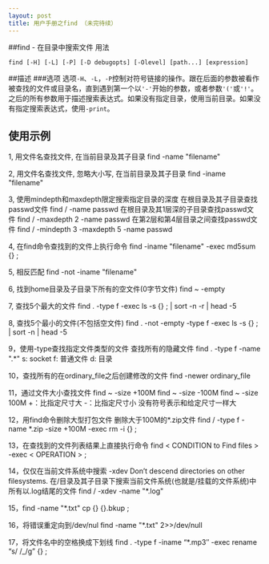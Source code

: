 ```yaml
---
layout: post
title: 用户手册之find （未完待续）
---
```


##find - 在目录中搜索文件
用法

	find [-H] [-L] [-P] [-D debugopts] [-Olevel] [path...] [expression]

##描述
###选项
选项`-H`、`-L`，`-P`控制对符号链接的操作。跟在后面的参数被看作被查找的文件或目录名，直到遇到第一个以`'-'`开始的参数，或者参数`'('`或`'!'`。之后的所有参数用于描述搜索表达式。如果没有指定目录，使用当前目录。如果没有指定搜索表达式，使用`-print`。 

## 使用示例

1, 用文件名查找文件, 在当前目录及其子目录
find -name "filename"

2, 用文件名查找文件, 忽略大小写, 在当前目录及其子目录
find -iname "filename"

3, 使用mindepth和maxdepth限定搜索指定目录的深度
在根目录及其子目录查找passwd文件
find / -name passwd 
在根目录及其1层深的子目录查找passwd文件
find / -maxdepth 2 -name passwd
在第2层和第4层目录之间查找passwd文件
find / -mindepth 3 -maxdepth 5 -name passwd

4, 在find命令查找到的文件上执行命令
find -iname "filename" -exec md5sum {} \;

5, 相反匹配
find -not -iname "filename"

6, 找到home目录及子目录下所有的空文件(0字节文件)
find ~ -empty

7, 查找5个最大的文件
find . -type f -exec ls -s {} \; | sort -n -r | head -5

8, 查找5个最小的文件(不包括空文件)
find . -not -empty -type f -exec ls -s {} \; | sort -n  | head -5

9，使用-type查找指定文件类型的文件
查找所有的隐藏文件
find . -type f -name ".*"
s: socket
f: 普通文件
d: 目录

10，查找所有的在ordinary_file之后创建修改的文件
find -newer ordinary_file

11，通过文件大小查找文件
find ~ -size +100M
find ~ -size -100M
find ~ -size 100M 
+：比指定尺寸大
-：比指定尺寸小
没有符号表示和给定尺寸一样大

12，用find命令删除大型打包文件
删除大于100M的*.zip文件
find / -type f -name *.zip -size +100M -exec rm -i {} \;

13，在查找到的文件列表结果上直接执行命令
find < CONDITION to Find files > -exec < OPERATION > \;

14，仅仅在当前文件系统中搜索
-xdev Don’t descend directories on other filesystems.
在/目录及其子目录下搜索当前文件系统(也就是/挂载的文件系统)中所有以.log结尾的文件
find / -xdev -name "*.log"

15，find -name "*.txt" cp {} {}.bkup \;

16，将错误重定向到/dev/nul
find -name "*.txt" 2>>/dev/null

17，将文件名中的空格换成下划线
find . -type f -iname “*.mp3″ -exec rename “s/ /_/g” {} \;